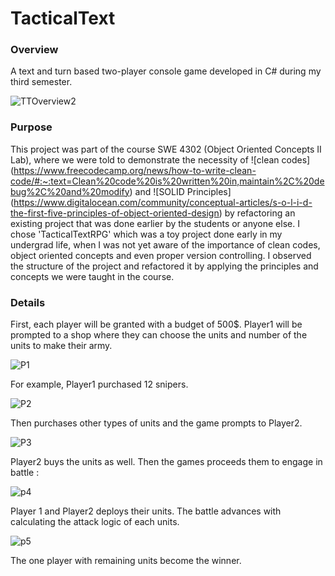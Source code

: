 # TacticalText

### Overview 
A text and turn based two-player console game developed in C# during my third semester. 

![TTOverview2](https://github.com/saadmansakib47/TacticalText/assets/134169023/a6c8a372-9397-48da-bab8-c910773ae76c)


### Purpose
This project was part of the course SWE 4302 (Object Oriented Concepts II Lab), where we were told to demonstrate the necessity of ![clean codes] (https://www.freecodecamp.org/news/how-to-write-clean-code/#:~:text=Clean%20code%20is%20written%20in,maintain%2C%20debug%2C%20and%20modify) and ![SOLID Principles] (https://www.digitalocean.com/community/conceptual-articles/s-o-l-i-d-the-first-five-principles-of-object-oriented-design) by refactoring an existing project that was done earlier by the students or anyone else. I chose 'TacticalTextRPG' which was a toy project done early in my undergrad life, when I was not yet aware of the importance of clean codes, object oriented concepts and even proper version controlling. I observed the structure 
of the project and refactored it by applying the principles and concepts we were taught in the course. 

### Details
First, each player will be granted with a budget of 500$. 
Player1 will be prompted to a shop where they can choose the units and number of the units to make their army. 

![P1](https://github.com/saadmansakib47/TacticalText/assets/134169023/65cac849-6a9d-4d12-8291-a2cafd85022f)

For example, Player1 purchased 12 snipers.

![P2](https://github.com/saadmansakib47/TacticalText/assets/134169023/03940bc1-c481-4006-b1bb-563c44e708f0)

Then purchases other types of units and the game prompts to Player2. 

![P3](https://github.com/saadmansakib47/TacticalText/assets/134169023/09d8a28e-a949-4d3c-953e-a68dff7f6ddb)

Player2 buys the units as well. Then the games proceeds them to engage in battle : 

![p4](https://github.com/saadmansakib47/TacticalText/assets/134169023/e64b94f4-63e3-430c-af78-e6a125580651)

Player 1 and Player2 deploys their units. The battle advances with calculating the attack logic of each units.

![p5](https://github.com/saadmansakib47/TacticalText/assets/134169023/53173a58-ccb5-4944-8159-1bf2b45bb835)

The one player with remaining units become the winner.







